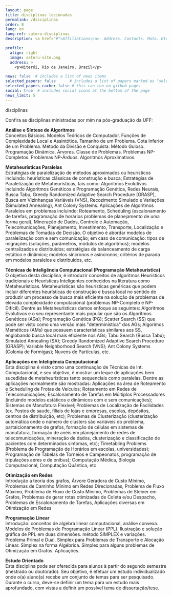 ```yaml
---
layout: page
title: disciplinas lecionadas
permalink: /disciplinas
order: 8
lang: en
lang-ref: satoru-disciplinas
description: <a href="#">Affiliations</a>. Address. Contacts. Moto. Etc.

profile:
  align: right
  image: satoru-site.png
  address: >
    <p>Niterói, Rio de Janeiro, Brazil</p>

news: false  # includes a list of news items
selected_papers: false      # includes a list of papers marked as "selected={true}" (only run locally!)
selected_papers_cache: false # this can run on github pages
social: true  # includes social icons at the bottom of the page
news_limit: 5
---
```

disciplinas

Confira as disciplinas ministradas por mim na pós-graduação da UFF: <p>

<b>Análise e Síntese de Algoritmos</b> <br>
Conceitos Básicos. Modelos Teóricos de Computador. Funções de Complexidade Local e Assintótica.
Tamanho de um Problema. Cota Inferior de um Problema. Método da Divisão e Conquista. Método Guloso.
Programação Dinâmica. Árvores. Classe de Problemas. Problemas NP-Completos. Problemas NP-Árduos.
Algoritmos Aproximativos.

<p>

<b>Metaheurísticas Paralelas</b> <br>
Estratégias de paralelização de métodos aproximados ou heurísticos incluindo: heurísticas clássicas
de construção e busca; Estratégias de Paralelização de Metaheurísticas, tais como: Algoritmos Evolutivos incluindo Algoritmos Genéticos e Programação Genética, Redes Neurais, Busca Tabu, Greedy Randomized Adaptive Search Procedure (GRASP), Busca em
Vizinhanças Variáveis (VNS), Recozimento Simulado e Variações (Simulated Annealing), Ant Colony Systems. 
Aplicações de Algoritmos Paralelos em problemas incluindo: Roteamento, Scheduling (escalonamento de tarefas, programação de horários
problemas de planejamento de uma forma geral), Mineração de Dados, Controle e Automação, Telecomunicações, Planejamento, Investimento, Transporte,
Localização e Problemas de Tomadas de Decisão. O objetivo é abordar modelos de paralelização com e sem comunicação;
em caso de comunicação: tipos de migrações (soluções, parâmetros, módulos de algoritmos); modelos centralizados e distribuidos;
estratégias de balanceamento de carga estático e dinâmico; modelos síncronos e asíncronos; critérios de parada em modelos
paralelos e distribuidos, etc.

<p>

<b>Técnicas de Inteligência Computacional (Programação Metaheurística)</b> <br>
O objetivo desta disciplina, é introduzir conceitos de algoritmos Heurísticos tradicionais e Heurísticas Inteligentes conhecidos na 
literatura como Metaheurísticas. Metaheurísticas são heurísticas genéricas que podem incluir diferentes heurísticas de construção 
e busca local no sentido de produzir um processo de busca mais eficiente na solução de problemas de elevada complexidade
computacional (problemas NP-Completo e NP-Difícil). Dentre as Metaheurísticas damos enfoque as seguintes: Algoritmos Evolutivos
e o seu representante mais popular que são os Algoritmos Genéticos (AGs); Programação Genética (PG); Scatter Search (SS) que pode ser
visto como uma versão mais "determinística" dos AGs; Algorimos Meméticos (AMs) que possuem características similares aos SS, englobando
busca local mais eficiente nos AGs; Tabu Search (Busca Tabu); Simulated Annealing (SA); Greedy Randomized Adaptive Search Procedure
(GRASP); Variable Neighborhood Search (VNS); Ant Colony Systems (Colonia de Formigas); Nuvens de Partículas, etc.

<p>
<b> Aplicações em Inteligência Computacional</b> <br>
Esta disciplina é visto como uma continuação de Técnicas de Int. Computacional, e seu objetivo, é mostrar um leque de aplicações
bem sucedidas de metaheurísticas tanto sequenciais como paralelas. Dentre as aplicações normalmente são mostradas: Aplicações
na área de Roteamento e Scheduling de Frotas de Veículos; Roteamento em Redes de Telecomunicações; Escalonamento de Tarefas em Múltiplos
Processadores (incluindo modelos estáticos e dinâmicos com e sem comunicações); Sistemas de Manufatura Flexível; Problemas de Localização
de Facilidades (ex. Postos de saude, filiais de lojas e empresas, escolas, depósitos, centros de distribuição, etc); Problemas 
de Clusterização (clusterização automática onde o número de clusters são variáveis do problema, partaicionamento de grafos, formação
de células em sistemas de manufatura, formação de anéis em planejamento de redes de telecomunicações, mineração de dados, clusterização e classificação de
pacientes com determinados sintomas, etc); Timetabling Problems (Problema de Programação de Horários em escolas, universidades); 
Programação de Tabelas de Torneios e Campeonatos, programação de tripulações aéres e de onibus); Computação Médica, Biologia Computacional, 
Computação Quântica, etc

<p>

<b>Otimização em Redes</b> <br>
Introdução a teoria dos grafos, Árvore Geradora de Custo Mínimo, Problemas de Caminho Mínimo em Redes Direcionadas,
Problema de Fluxo Máximo, Problema de Fluxo de Custo Mínimo, Problemas de Steiner em Grafos, Problemas de gerar rotas otimizadas
de Coleta e/ou Despacho, Problemas de Escalonamento de Tarefas, Aplicações diversas em Otimização em Redes

<p>

<b>Programação Linear</b> <br>
Introdução: conceitos de algebra linear computacional, análise convexa. Modelos de Problemas de Programação Linear (PPL). 
Ilustração e solução gráfica de PPL em duas dimensões. método SIMPLEX e variações. Problema Primal e Dual. Simplex para Problemas
de Transporte e Alocação Linear. Simplex na forma Algébrica. Simplex para alguns problemas de Otimização em Grafos. Aplicações.

<p>

<b>Estudo Orientado</b> <br>
Esta disciplina pode ser oferecida para alunos à partir do segundo semestre (mestrado ou doutorado). Seu objetivo, é efetuar um
estudo individualizado onde o(a) aluno(a) recebe um conjunto de temas para ser pesquisado. Durante o curso, deve-se definir
um tema para um estudo mais aprofundado, com vistas a definir um possível tema de dissertação/tese.
